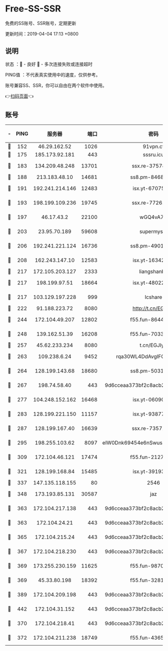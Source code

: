# Free-SS-SSR

免费的SS账号、SSR账号，定期更新

更新时间：2019-04-04 17:13 +0800

## 说明

状态     ：🙂 - 良好 🙁 - 多次连接失败或连接超时

PING值   ：不代表真实使用中的速度，仅供参考。

账号兼容SS、SSR，你可以自由在两个软件中使用。

👉[扫码页面](https://liesauer.github.io/Free-SS-SSR/)👈

## 账号

|-|PING|服务器|端口|密码|加密方式|区域|
|:----:|:----:|:-----:|-----:|:----:|:----:|:----:|
|🙂|152|46.29.162.52|1026|91vpn.cf|rc4-md5|RU|
|🙂|175|185.173.92.181|443|sssru.icu|rc4-md5|RU|
|🙂|183|134.209.48.248|13701|ssx.re-37578120|aes-256-cfb|US|
|🙂|188|213.183.48.10|14681|ss8.pm-84686175|rc4-md5|RU|
|🙂|191|192.241.214.146|12483|isx.yt-67075199|aes-256-cfb|US|
|🙂|193|198.199.109.236|19745|ssx.re-77261514|aes-256-cfb|US|
|🙂|197|46.17.43.2|22100|wGQ4vA7D|aes-256-gcm|RU|
|🙂|203|23.95.70.189|59608|supermyssr|chacha20-ietf|US|
|🙂|206|192.241.221.124|16736|ss8.pm-49014523|aes-256-cfb|US|
|🙂|208|162.243.147.10|12583|isx.yt-16342865|aes-256-cfb|US|
|🙂|217|172.105.203.127|2333|liangshanbo|chacha20|JP|
|🙂|217|198.199.97.51|18664|isx.yt-48022284|aes-256-cfb|US|
|🙂|217|103.129.197.228|999|lcshare|aes-256-cfb|US|
|🙂|222|91.188.223.72|8080|http://t.cn/EGJIyrl|rc4-md5|RU|
|🙂|244|172.104.49.207|12802|f55.fun-86447449|aes-256-cfb|SG|
|🙂|248|139.162.51.39|16208|f55.fun-70332829|aes-256-cfb|SG|
|🙂|257|45.62.233.234|8080|t.cn/EGJIyrl|rc4-md5|CA|
|🙂|263|109.238.6.24|9452|rqa30WL4DdAvgIFG6Fs3znzTa|aes-256-cfb|FR|
|🙂|264|128.199.143.68|18680|ss8.pm-50313855|aes-256-cfb|SG|
|🙂|267|198.74.58.40|443|9d6cceaa373bf2c8acb22e60b6a58be6|aes-256-cfb|US|
|🙂|277|104.248.152.162|16468|isx.yt-06090221|aes-256-cfb|SG|
|🙂|283|128.199.221.150|11157|isx.yt-93877597|aes-256-cfb|SG|
|🙂|287|128.199.167.40|16639|ssx.re-73571746|aes-256-cfb|SG|
|🙂|295|198.255.103.62|8097|eIW0Dnk69454e6nSwuspv9DmS201tQ0D|aes-256-cfb|US|
|🙂|309|172.104.46.121|17474|f55.fun-21276009|aes-256-cfb|SG|
|🙂|321|128.199.168.84|15485|isx.yt-39193066|aes-256-cfb|SG|
|🙂|337|147.135.118.155|80|2546|chacha20|US|
|🙂|348|173.193.85.131|30587|jaz|aes-256-cfb|US|
|🙂|363|172.104.217.138|443|9d6cceaa373bf2c8acb22e60b6a58be6|aes-256-cfb|US|
|🙂|363|172.104.24.21|443|9d6cceaa373bf2c8acb22e60b6a58be6|aes-256-cfb|US|
|🙂|365|172.104.215.24|443|9d6cceaa373bf2c8acb22e60b6a58be6|aes-256-cfb|US|
|🙂|367|172.104.218.230|443|9d6cceaa373bf2c8acb22e60b6a58be6|aes-256-cfb|US|
|🙂|369|173.255.230.159|11625|f55.fun-98708140|aes-256-cfb|US|
|🙂|369|45.33.80.198|18392|f55.fun-32811523|aes-256-cfb|US|
|🙂|389|172.104.209.198|443|9d6cceaa373bf2c8acb22e60b6a58be6|aes-256-cfb|US|
|🙂|442|172.104.31.152|443|9d6cceaa373bf2c8acb22e60b6a58be6|aes-256-cfb|US|
|🙂|370|172.104.218.41|443|9d6cceaa373bf2c8acb22e60b6a58be6|aes-256-cfb|US|
|🙁|372|172.104.211.238|18749|f55.fun-43653563|aes-256-cfb|US|
